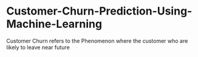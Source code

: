 # Customer-Churn-Prediction-Using-Machine-Learning
Customer Churn refers to the Phenomenon where the customer who are likely to leave near future
